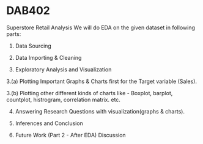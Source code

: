 # DAB402
Superstore Retail Analysis 
We will do EDA on the given dataset in following parts:

1. Data Sourcing

2. Data Importing & Cleaning

3. Exploratory Analysis and Visualization

3.(a) Plotting Important Graphs & Charts first for the Target variable (Sales).

3.(b) Plotting other different kinds of charts like - Boxplot, barplot, countplot, histrogram, correlation matrix. etc.

4. Answering Research Questions with visualization(graphs & charts).

5. Inferences and Conclusion

6. Future Work (Part 2 - After EDA) Discussion
